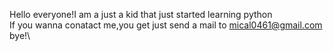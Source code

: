 Hello everyone!I am a just a kid that just started learning python\
If you wanna conatact me,you get just send a mail to mical0461@gmail.com\
bye!\
